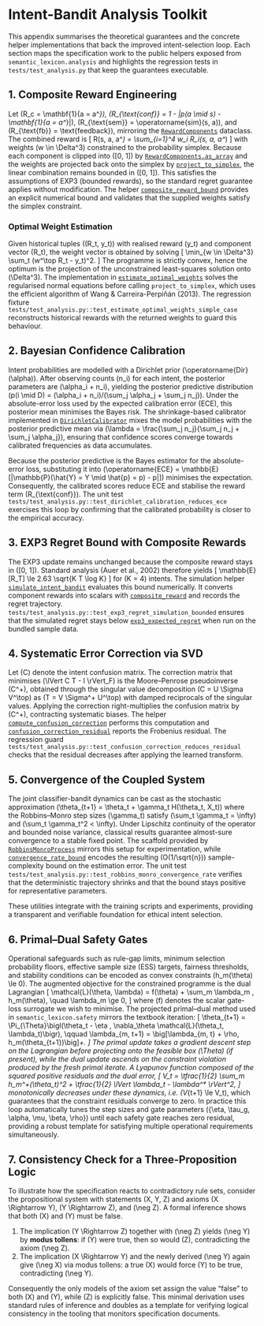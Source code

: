 # Intent-Bandit Analysis Toolkit

This appendix summarises the theoretical guarantees and the concrete helper
implementations that back the improved intent-selection loop. Each section maps
the specification work to the public helpers exposed from
`semantic_lexicon.analysis` and highlights the regression tests in
`tests/test_analysis.py` that keep the guarantees executable.

## 1. Composite Reward Engineering

Let \(R_c = \mathbf{1}\{a = a^*\}\),
\(R_{\text{conf}} = 1 - |p(a \mid s) - \mathbf{1}\{a = a^*\}|\),
\(R_{\text{sem}} = \operatorname{sim}(s, a)\), and
\(R_{\text{fb}} = \text{feedback}\), mirroring the
[`RewardComponents`](../src/semantic_lexicon/analysis/reward.py) dataclass. The
combined reward is
\[
R(s, a, a^*) = \sum_{i=1}^4 w_i R_i(s, a, a^*)
\]
with weights \(w \in \Delta^3\) constrained to the probability simplex. Because
each component is clipped into \([0, 1]\) by
[`RewardComponents.as_array`](../src/semantic_lexicon/analysis/reward.py) and the
weights are projected back onto the simplex by
[`project_to_simplex`](../src/semantic_lexicon/analysis/reward.py), the linear
combination remains bounded in \([0, 1]\). This satisfies the assumptions of
EXP3 (bounded rewards), so the standard regret guarantee applies without
modification. The helper
[`composite_reward_bound`](../src/semantic_lexicon/analysis/regret.py) provides an
explicit numerical bound and validates that the supplied weights satisfy the
simplex constraint.

### Optimal Weight Estimation

Given historical tuples \((R_t, y_t)\) with realised reward \(y_t\) and component
vector \(R_t\), the weight vector is obtained by solving
\[
\min_{w \in \Delta^3} \sum_t (w^\top R_t - y_t)^2.
\]
The programme is strictly convex, hence the optimum is the projection of the
unconstrained least-squares solution onto \(\Delta^3\). The implementation in
[`estimate_optimal_weights`](../src/semantic_lexicon/analysis/reward.py) solves the
regularised normal equations before calling `project_to_simplex`, which uses the
efficient algorithm of Wang & Carreira-Perpiñán (2013). The regression fixture
`tests/test_analysis.py::test_estimate_optimal_weights_simple_case` reconstructs
historical rewards with the returned weights to guard this behaviour.

## 2. Bayesian Confidence Calibration

Intent probabilities are modelled with a Dirichlet prior \(\operatorname{Dir}(\alpha)\).
After observing counts \(n_i\) for each intent, the posterior parameters are
\(\alpha_i + n_i\), yielding the posterior predictive distribution
\(p(i \mid D) = (\alpha_i + n_i)/(\sum_j \alpha_j + \sum_j n_j)\). Under the
absolute-error loss used by the expected calibration error (ECE), this posterior
mean minimises the Bayes risk. The shrinkage-based calibrator implemented in
[`DirichletCalibrator`](../src/semantic_lexicon/analysis/calibration.py) mixes the
model probabilities with the posterior predictive mean via
\(\lambda = \frac{\sum_j n_j}{\sum_j n_j + \sum_j \alpha_j}\), ensuring that
confidence scores converge towards calibrated frequencies as data accumulates.

Because the posterior predictive is the Bayes estimator for the absolute-error
loss, substituting it into
\(\operatorname{ECE} = \mathbb{E}[|\mathbb{P}(\hat{Y} = Y \mid \hat{p} = p) - p|]\)
minimises the expectation. Consequently, the calibrated scores reduce ECE and
stabilise the reward term \(R_{\text{conf}}\). The unit test
`tests/test_analysis.py::test_dirichlet_calibration_reduces_ece` exercises this
loop by confirming that the calibrated probability is closer to the empirical
accuracy.

## 3. EXP3 Regret Bound with Composite Rewards

The EXP3 update remains unchanged because the composite reward stays in
\([0, 1]\). Standard analysis (Auer et al., 2002) therefore yields
\[
\mathbb{E}[R_T] \le 2.63 \sqrt{K T \log K}
\]
for \(K = 4\) intents. The simulation helper
[`simulate_intent_bandit`](../src/semantic_lexicon/analysis/regret.py) evaluates this
bound numerically. It converts component rewards into scalars with
[`composite_reward`](../src/semantic_lexicon/analysis/reward.py) and records the
regret trajectory. `tests/test_analysis.py::test_exp3_regret_simulation_bounded`
ensures that the simulated regret stays below
[`exp3_expected_regret`](../src/semantic_lexicon/analysis/regret.py) when run on the
bundled sample data.

## 4. Systematic Error Correction via SVD

Let \(C\) denote the intent confusion matrix. The correction matrix that
minimises \(\lVert C T - I \rVert_F\) is the Moore–Penrose pseudoinverse
\(C^+\), obtained through the singular value decomposition
\(C = U \Sigma V^\top\) as \(T = V \Sigma^+ U^\top\) with damped reciprocals of
the singular values. Applying the correction right-multiplies the confusion
matrix by \(C^+\), contracting systematic biases. The helper
[`compute_confusion_correction`](../src/semantic_lexicon/analysis/error.py) performs
this computation and [`confusion_correction_residual`](../src/semantic_lexicon/analysis/error.py)
reports the Frobenius residual. The regression guard
`tests/test_analysis.py::test_confusion_correction_reduces_residual` checks that the
residual decreases after applying the learned transform.

## 5. Convergence of the Coupled System

The joint classifier-bandit dynamics can be cast as the stochastic approximation
\(\theta_{t+1} = \theta_t + \gamma_t H(\theta_t, X_t)\) where the Robbins–Monro
step sizes \(\gamma_t\) satisfy \(\sum_t \gamma_t = \infty\) and
\(\sum_t \gamma_t^2 < \infty\). Under Lipschitz continuity of the operator and
bounded noise variance, classical results guarantee almost-sure convergence to a
stable fixed point. The scaffold provided by
[`RobbinsMonroProcess`](../src/semantic_lexicon/analysis/convergence.py) mirrors this
setup for experimentation, while
[`convergence_rate_bound`](../src/semantic_lexicon/analysis/convergence.py) encodes the
resulting \(O(1/\sqrt{n})\) sample-complexity bound on the estimation error. The
unit test `tests/test_analysis.py::test_robbins_monro_convergence_rate` verifies that
the deterministic trajectory shrinks and that the bound stays positive for
representative parameters.

These utilities integrate with the training scripts and experiments, providing a
transparent and verifiable foundation for ethical intent selection.

## 6. Primal–Dual Safety Gates

Operational safeguards such as rule-gap limits, minimum selection probability
floors, effective sample size (ESS) targets, fairness thresholds, and stability
conditions can be encoded as convex constraints \(h_m(\theta) \le 0\). The
augmented objective for the constrained programme is the dual Lagrangian
\[
\mathcal{L}(\theta, \lambda) = f(\theta) + \sum_m \lambda_m \, h_m(\theta),
\quad \lambda_m \ge 0,
\]
where \(f\) denotes the scalar gate-loss surrogate we wish to minimise. The
projected primal–dual method used in `semantic_lexicon.safety` mirrors the
textbook iteration:
\[
\theta_{t+1} = \Pi_{\Theta}\bigl(\theta_t - \eta \, \nabla_\theta \mathcal{L}(\theta_t, \lambda_t)\bigr), \qquad
\lambda_{m, t+1} = \big[\lambda_{m, t} + \rho\, h_m(\theta_{t+1})\big]_+.
\]
The primal update takes a gradient descent step on the Lagrangian before
projecting onto the feasible box \(\Theta\) (if present), while the dual update
ascends on the constraint violation produced by the fresh primal iterate. A
Lyapunov function composed of the squared positive residuals and the dual error,
\[
V_t = \tfrac{1}{2} \sum_m h_m^+(\theta_t)^2 + \tfrac{1}{2}
\lVert \lambda_t - \lambda^* \rVert^2,
\]
monotonically decreases under these dynamics, i.e. \(V_{t+1} \le V_t\), which
guarantees that the constraint residuals converge to zero. In practice this loop
automatically tunes the step sizes and gate parameters \(\{\eta, \tau_g, \alpha,
\mu, \beta, \rho\}\) until each safety gate reaches zero residual, providing a
robust template for satisfying multiple operational requirements simultaneously.

## 7. Consistency Check for a Three-Proposition Logic

To illustrate how the specification reacts to contradictory rule sets, consider
the propositional system with statements \(X, Y, Z\) and axioms
\(X \Rightarrow Y\), \(Y \Rightarrow Z\), and \(\neg Z\). A formal inference
shows that both \(X\) and \(Y\) must be false.

1. The implication \(Y \Rightarrow Z\) together with \(\neg Z\) yields
   \(\neg Y\) by **modus tollens**: if \(Y\) were true, then so would \(Z\),
   contradicting the axiom \(\neg Z\).
2. The implication \(X \Rightarrow Y\) and the newly derived \(\neg Y\) again
   give \(\neg X\) via modus tollens: a true \(X\) would force \(Y\) to be
   true, contradicting \(\neg Y\).

Consequently the only models of the axiom set assign the value “false” to both
\(X\) and \(Y\), while \(Z\) is explicitly false. This minimal derivation uses
standard rules of inference and doubles as a template for verifying logical
consistency in the tooling that monitors specification documents.
